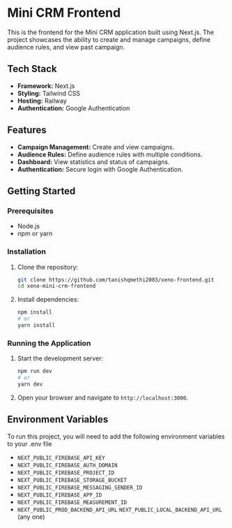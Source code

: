 # Mini CRM Frontend

This is the frontend for the Mini CRM application built using Next.js. The project showcases the ability to create and manage campaigns, define audience rules, and view past campaign.


## Tech Stack

- **Framework:** Next.js
- **Styling:** Tailwind CSS
- **Hosting:** Railway
- **Authentication:** Google Authentication

## Features

- **Campaign Management:** Create and view campaigns.
- **Audience Rules:** Define audience rules with multiple conditions.
- **Dashboard:** View statistics and status of campaigns.
- **Authentication:** Secure login with Google Authentication.

## Getting Started

### Prerequisites

- Node.js
- npm or yarn

### Installation

1. Clone the repository:
    ```bash
    git clone https://github.com/tanishqmethi2003/xeno-frontend.git
    cd xeno-mini-crm-frontend
    ```

2. Install dependencies:
    ```bash
    npm install
    # or
    yarn install
    ```

### Running the Application

1. Start the development server:
    ```bash
    npm run dev
    # or
    yarn dev
    ```

2. Open your browser and navigate to `http://localhost:3000`.

## Environment Variables

To run this project, you will need to add the following environment variables to your .env file

- `NEXT_PUBLIC_FIREBASE_API_KEY`
- `NEXT_PUBLIC_FIREBASE_AUTH_DOMAIN`
- `NEXT_PUBLIC_FIREBASE_PROJECT_ID`
- `NEXT_PUBLIC_FIREBASE_STORAGE_BUCKET`
- `NEXT_PUBLIC_FIREBASE_MESSAGING_SENDER_ID`
- `NEXT_PUBLIC_FIREBASE_APP_ID`
- `NEXT_PUBLIC_FIREBASE_MEASUREMENT_ID`
- `NEXT_PUBLIC_PROD_BACKEND_API_URL`  `NEXT_PUBLIC_LOCAL_BACKEND_API_URL`  (any one)

